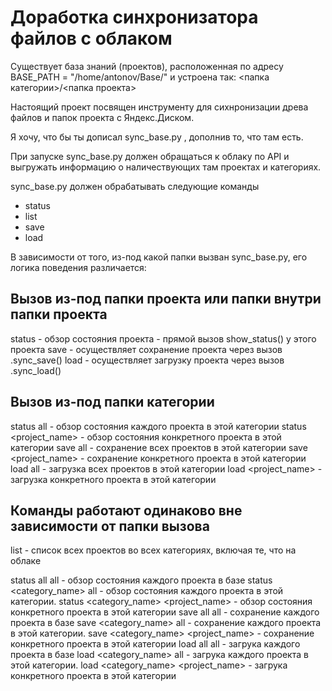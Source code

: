 # Доработка синхронизатора файлов с облаком

Существует база знаний (проектов), расположенная по адресу BASE_PATH = "/home/antonov/Base/" и устроена так: <папка категории>/<папка проекта>

Настоящий проект посвящен инструменту для сихнронизации древа файлов и папок проекта с Яндекс.Диском. 

Я хочу, что бы ты дописал sync_base.py , дополнив то, что там есть.

При запуске sync_base.py должен обращаться к облаку по API и выгружать информацию о наличествующих там проектах и категориях. 

sync_base.py должен обрабатывать следующие команды

* status
* list
* save
* load

В зависимости от того, из-под какой папки вызван sync_base.py, его логика поведения различается:

## Вызов из-под папки проекта или папки внутри папки проекта

status - обзор состояния проекта - прямой вызов show_status() у этого проекта
save - осуществляет сохранение проекта через вызов .sync_save() 
load - осуществляет загрузку проекта через вызов .sync_load()

## Вызов из-под папки категории

status all - обзор состояния каждого проекта в этой категории 
status <project_name> - обзор состояния конкретного проекта в этой категории 
save all - сохранение всех проектов в этой категории
save <project_name> - сохранение конкретного проекта в этой категории
load all - загрузка всех проектов в этой категории
load <project_name> - загрузка конкретного проекта в этой категории

## Команды работают одинаково вне зависимости от папки вызова

list - список всех проектов во всех категориях, включая те, что на облаке

status all all - обзор состояния каждого проекта в базе 
status <category_name> all - обзор состояния каждого проекта в этой категории. 
status <category_name> <project_name> - обзор состояния конкретного проекта в этой категории 
save all all - сохранение каждого проекта в базе 
save <category_name> all - сохранение каждого проекта в этой категории. 
save <category_name> <project_name> - сохранение конкретного проекта в этой категории 
load all all - загрука каждого проекта в базе 
load <category_name> all - загрука каждого проекта в этой категории. 
load <category_name> <project_name> - загрука конкретного проекта в этой категории 

